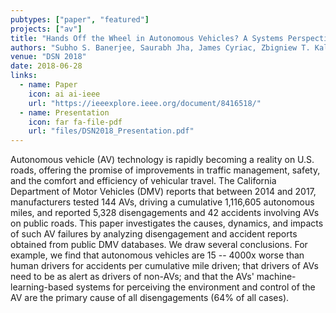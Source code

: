 ```yaml
---
pubtypes: ["paper", "featured"]
projects: ["av"]
title: "Hands Off the Wheel in Autonomous Vehicles? A Systems Perspective on over a Million Miles of Field Data"
authors: "Subho S. Banerjee, Saurabh Jha, James Cyriac, Zbigniew T. Kalbarczyk, and Ravishankar K. Iyer"
venue: "DSN 2018"
date: 2018-06-28
links:
  - name: Paper
    icon: ai ai-ieee
    url: "https://ieeexplore.ieee.org/document/8416518/"
  - name: Presentation
    icon: far fa-file-pdf
    url: "files/DSN2018_Presentation.pdf"
---
```


Autonomous vehicle (AV) technology is rapidly becoming a reality on U.S. roads, offering the promise of improvements in
traffic management, safety, and the comfort and efficiency of vehicular travel. The California Department of Motor
Vehicles (DMV) reports that between 2014 and 2017, manufacturers tested 144 AVs, driving a cumulative 1,116,605
autonomous miles, and reported 5,328 disengagements and 42 accidents involving AVs on public roads. This paper
investigates the causes, dynamics, and impacts of such AV failures by analyzing disengagement and accident reports
obtained from public DMV databases. We draw several conclusions. For example, we find that autonomous vehicles are 15 --
4000x worse than human drivers for accidents per cumulative mile driven; that drivers of AVs need to be as alert as
drivers of non-AVs; and that the AVs' machine-learning-based systems for perceiving the environment and control of the
AV are the primary cause of all disengagements (64% of all cases).
